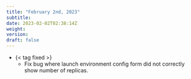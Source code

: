 ```yaml
---
title: "February 2nd, 2023"
subtitle:
date: 2023-02-02T02:38:14Z
weight:
version:
draft: false
---
```


- {< tag fixed >}
    - Fix bug where launch environment config form did not correctly show number of replicas.
